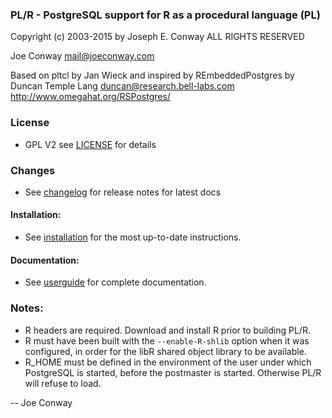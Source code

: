 
### PL/R - PostgreSQL support for R as a procedural language (PL)

 Copyright (c) 2003-2015 by Joseph E. Conway
 ALL RIGHTS RESERVED

 Joe Conway <mail@joeconway.com>

 Based on pltcl by Jan Wieck
 and inspired by REmbeddedPostgres by
 Duncan Temple Lang <duncan@research.bell-labs.com>
 http://www.omegahat.org/RSPostgres/

### License
- GPL V2 see [LICENSE](LICENSE) for details

### Changes
- See [changelog](CHANGELOG.md) for release notes for latest docs

#### Installation:
- See [installation](userguide.md#installation) for the most up-to-date instructions.

#### Documentation:
- See [userguide](userguide.md) for complete documentation.

### Notes:
 - R headers are required. Download and install R prior to building PL/R.
 - R must have been built with the ```--enable-R-shlib``` option when it was
      configured, in order for the libR shared object library to be available.
 - R_HOME must be defined in the environment of the user under which
      PostgreSQL is started, before the postmaster is started. Otherwise
      PL/R will refuse to load.

-- Joe Conway
